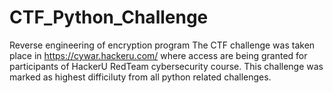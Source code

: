 # CTF_Python_Challenge
Reverse engineering of encryption program
The CTF challenge was taken place in https://cywar.hackeru.com/ where access are being granted for participants of HackerU RedTeam cybersecurity course. This challenge was marked as highest difficiluty from all python related challenges.
